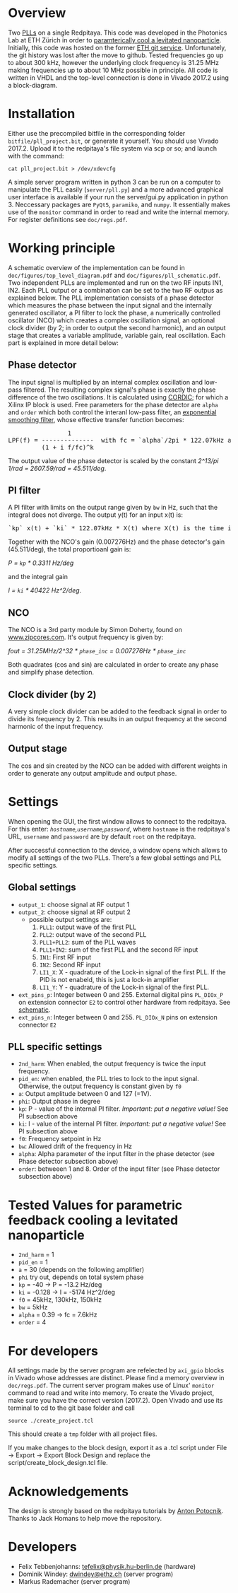 # Overview

Two [PLLs](https://en.wikipedia.org/wiki/Phase-locked_loop) on a single Redpitaya. This code was developed in the Photonics Lab at ETH Zürich in order to [paramterically cool a levitated nanoparticle](https://photonics.ethz.ch/research/levitodynamics.html).
Initially, this code was hosted on the former [ETH git service](https://git.ee.ethz.ch). Unfortunately, the git history was lost after the move to github.
Tested frequencies go up to about 300 kHz, however the underlying clock frequency is 31.25 MHz making frequencies up to about 10 MHz possible in principle.
All code is written in VHDL and the top-level connection is done in Vivado 2017.2 using a block-diagram.

# Installation

Either use the precompiled bitfile in the corresponding folder `bitfile/pll_project.bit`, or generate it yourself. You should use Vivado 2017.2.
Upload it to the redpitaya's file system via scp or so; and launch with the command:
```
cat pll_project.bit > /dev/xdevcfg
```
A simple server program  written in python 3 can be run on a computer to manipulate the PLL easily (`server/pll.py`) and a more advanced graphical user interface is available if your run the server/gui.py application in python 3. Neccessary packages are `PyQt5`, `paramiko`, and `numpy`. It essentially makes use of the `monitor` command in order to read and write the internal memory. For register definitions see `doc/regs.pdf`. 

# Working principle
A schematic overview of the implementation can be found in `doc/figures/top_level_diagram.pdf` and `doc/figures/pll_schematic.pdf`.
Two independent PLLs are implemented and run on the two RF inputs IN1, IN2. Each PLL output or a combination can be set to the two RF outpus as explained below.
The PLL implementation consists of a phase detector which measures the phase between the input signal and the internally generated oscillator, a PI filter to lock the phase, a numerically controlled oscillator (NCO) which creates a complex oscillation signal, an optional clock divider (by 2; in order to output the second harmonic), and an output stage that creates a variable amplitude, variable gain, real oscillation. Each part is explained in more detail below:

## Phase detector
The input signal is multiplied by an internal complex oscillation and low-pass filtered. The resulting complex signal's phase is exactly the phase difference of the two oscillations. It is calculated using [CORDIC](https://en.wikipedia.org/wiki/CORDIC); for which a Xilinx IP block is used. Free parameters for the phase detector are `alpha` and `order` which both control the interanl low-pass filter, an [exponential smoothing filter](https://en.wikipedia.org/wiki/Exponential_smoothing), whose effective transfer function becomes: 
<pre>
                1  
LPF(f) = --------------  with fc = `alpha`/2pi * 122.07kHz and k = order between 1 and 8
         (1 + i f/fc)^k
</pre>
The output value of the phase detector is scaled by the constant _2^13/pi 1/rad = 2607.59/rad = 45.511/deg_.

## PI filter
A PI filter with limits on the output range given by `bw` in Hz, such that the integral does not diverge. The output y(t) for an input x(t) is:
<pre>
`kp` x(t) + `ki` * 122.07kHz * X(t) where X(t) is the time integral of x(t)
</pre>
Together with the NCO's gain (0.007276Hz) and the phase detector's gain (45.511/deg), the total proportioanl gain is:

_P = `kp` * 0.3311 Hz/deg_ 

and the integral gain 

_I = `ki` * 40422 Hz^2/deg_.


## NCO
The NCO is a 3rd party module by Simon Doherty, found on www.zipcores.com. It's output frequency is given by:

*fout = 31.25MHz/2^32 * `phase_inc` = 0.007276Hz * `phase_inc`*

Both quadrates (cos and sin) are calculated in order to create any phase and simplify phase detection.

## Clock divider (by 2)
A very simple clock divider can be added to the feedback signal in order to divide its frequency by 2. This results in an output frequency at the second harmonic of the input frequency.

## Output stage
The cos and sin created by the NCO can be added with different weights in order to generate any output amplitude and output phase.
      
# Settings

When opening the GUI, the first window allows to connect to the redpitaya. For this enter: *`hostname`,`username`,`password`*, where `hostname` is the redpitaya's URL, `username` and `password` are by default `root` on the redpitaya.

After successful connection to the device, a window opens which allows to modify all settings of the two  PLLs. There's a few global settings and PLL specific settings.


## Global settings 

- `output_1`: choose signal at RF output 1
- `output_2`: choose signal at RF output 2
  - possible output settings are:
    1. `PLL1`: output wave of the first PLL
    2. `PLL2`: output wave of the second PLL
    3. `PLL1+PLL2`: sum of the PLL waves
    4. `PLL1+IN2`: sum of the first PLL and the second RF input
    5. `IN1`: First RF input
    6. `IN2`: Second RF input
    7. `LI1_X`: X - quadrature of the Lock-in signal of the first PLL. If the PID is not enabeld, this is just a lock-in amplifier
    8. `LI1_Y`: Y - quadrature of the Lock-in signal of the first PLL.
- `ext_pins_p`: Integer between 0 and 255. External digital pins `PL_DIOx_P` on extension connector `E2` to control other hardware from redpitaya. See [schematic](https://dl.dropboxusercontent.com/s/jkdy0p05a2vfcba/Red_Pitaya_Schematics_v1.0.1.pdf).
- `ext_pins_n`: Integer between 0 and 255. `PL_DIOx_N` pins on extension connector `E2`


## PLL specific settings

- `2nd_harm`: When enabled, the output frequency is twice the input frequency.
- `pid_en`: when enabled, the PLL tries to lock to the input signal. Otherwise, the output frequency is constant given by `f0`
- `a`: Output amplitude between 0 and 127 (=1V).
- `phi`: Output phase in degree
- `kp`: P - value of the internal PI filter. *Important: put a negative value!* See PI subsection above
- `ki`: I - value of the internal PI filter. *Important: put a negative value!* See PI subsection above
- `f0`: Frequency setpoint in Hz
- `bw`: Allowed drift of the frequency in Hz
- `alpha`: Alpha parameter of the input filter in the phase detector (see Phase detector subsection above)
- `order`: betweeen 1 and 8. Order of the input filter (see Phase detector subsection above)
 

# Tested Values for parametric feedback cooling a levitated nanoparticle
- `2nd_harm` = 1
- `pid_en` = 1
- `a` = 30 (depends on the following amplifier)
- `phi` try out, depends on total system phase
- `kp` = -40 -> P = -13.2 Hz/deg
- `ki` = -0.128 -> I = -5174 Hz^2/deg
- `f0` = 45kHz, 130kHz, 150kHz
- `bw` = 5kHz
- `alpha` = 0.39 -> fc = 7.6kHz
- `order` = 4

# For developers
All settings made by the server program are refelected by `axi_gpio` blocks in Vivado whose addresses are distinct. Please find a memory overview in `doc/regs.pdf`. The current server program makes use of Linux' `monitor` command to read and write into memory.
To create the Vivado project, make sure you have the correct version (2017.2). Open Vivado and use its terminal to cd to the git base folder and call
```
source ./create_project.tcl
```
This should create a `tmp` folder with all project files.

If you make changes to the block design, export it as a .tcl script under File -> Export -> Export Block Design and replace the script/create_block_design.tcl file.

# Acknowledgements
The design is strongly based on the redpitaya tutorials by [Anton Potocnik](http://antonpotocnik.com/?cat=29).
Thanks to Jack Homans to help move the repository.

# Developers

- Felix Tebbenjohanns: tefelix@physik.hu-berlin.de (hardware)
- Dominik Windey: dwindey@ethz.ch (server program)
- Markus Rademacher (server program)
